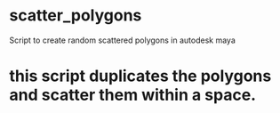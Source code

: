 # scatter_polygons
Script to create random scattered polygons in autodesk maya

# this script duplicates the polygons and scatter them within a space.